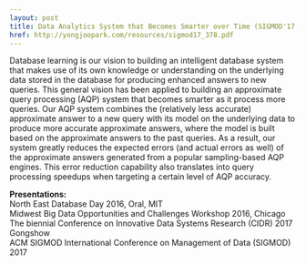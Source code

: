 ```yaml
---
layout: post
title: Data Analytics System that Becomes Smarter over Time (SIGMOD'17, CIDR'17)
href: http://yongjoopark.com/resources/sigmod17_378.pdf
---
```


Database learning is our vision to building an intelligent database system that
makes use of its own knowledge or understanding on the underlying data stored in
the database for producing enhanced answers to new queries. This general vision
has been applied to building an approximate query processing (AQP) system that becomes
smarter as it process more queries. Our AQP system combines the (relatively less
accurate) approximate answer to a new query with its model on the underlying
data to produce more accurate approximate answers, where the model is built
based on the approximate answers to the past queries. As a result, our system
greatly reduces the expected errors (and actual errors as well) of the
approximate answers generated from a popular sampling-based AQP engines.  This
error reduction capability also translates into query processing speedups when
targeting a certain level of AQP accuracy.

**Presentations:**  
North East Database Day 2016, Oral, MIT  
Midwest Big Data Opportunities and Challenges Workshop 2016, Chicago  
The biennial Conference on Innovative Data Systems Research (CIDR) 2017 Gongshow  
ACM SIGMOD International Conference on Management of Data (SIGMOD) 2017
